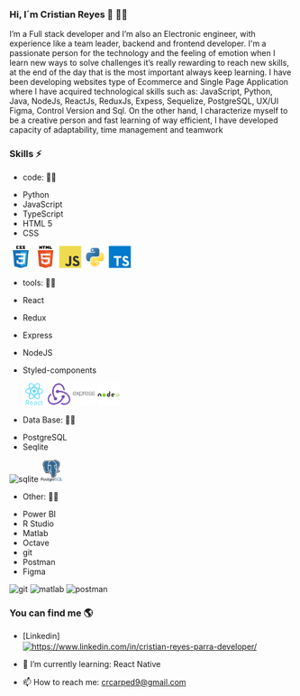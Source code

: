 ### Hi, I´m Cristian Reyes 👋 :technologist:

I’m a Full stack developer and I’m also an Electronic engineer, with experience like a team leader, backend and frontend developer. 
I'm a passionate person for the technology and the feeling of emotion when I learn new ways to solve challenges it’s really rewarding to reach new skills, at the end of the day that is the most important always keep learning. I have been developing websites type of Ecommerce and Single Page Application where I have acquired technological skills such as: JavaScript, Python, Java, NodeJs, ReactJs, ReduxJs, Expess, Sequelize, PostgreSQL, UX/UI Figma, Control Version and Sql. On the other hand, I characterize myself to be a creative person and fast learning of way efficient, I have developed capacity of adaptability, time management and teamwork


### Skills ⚡
* code: :technologist:
- Python
- JavaScript
- TypeScript
- HTML 5
- CSS 

<img src="https://raw.githubusercontent.com/devicons/devicon/master/icons/css3/css3-original-wordmark.svg" alt="css3" width="40" height="40"/> <img src="https://raw.githubusercontent.com/devicons/devicon/master/icons/html5/html5-original-wordmark.svg" alt="html5" width="40" height="40"/> <img src="https://raw.githubusercontent.com/devicons/devicon/master/icons/javascript/javascript-original.svg" alt="javascript" width="40" height="40"/>  <img src="https://raw.githubusercontent.com/devicons/devicon/master/icons/python/python-original.svg" alt="python" width="40" height="40"/>  <img src="https://raw.githubusercontent.com/devicons/devicon/master/icons/typescript/typescript-original.svg" alt="typescript" width="40" height="40"/>

 * tools: :technologist:
- React
- Redux
- Express 
- NodeJS
- Styled-components
  
  <img src="https://raw.githubusercontent.com/devicons/devicon/master/icons/react/react-original-wordmark.svg" alt="react" width="40" height="40"/>  <img src="https://raw.githubusercontent.com/devicons/devicon/master/icons/redux/redux-original.svg" alt="redux" width="40" height="40"/>  <img src="https://raw.githubusercontent.com/devicons/devicon/master/icons/express/express-original-wordmark.svg" alt="express" width="40" height="40"/>  <img src="https://raw.githubusercontent.com/devicons/devicon/master/icons/nodejs/nodejs-original-wordmark.svg" alt="nodejs" width="40" height="40"/>
  
* Data Base: :technologist:
- PostgreSQL
- Seqlite

<img src="https://www.vectorlogo.zone/logos/sqlite/sqlite-icon.svg" alt="sqlite" width="40" height="40"/>  <img src="https://raw.githubusercontent.com/devicons/devicon/master/icons/postgresql/postgresql-original-wordmark.svg" alt="postgresql" width="40" height="40"/>

* Other: :technologist:
- Power BI
- R Studio
- Matlab
- Octave
- git
- Postman
- Figma

<img src="https://www.vectorlogo.zone/logos/git-scm/git-scm-icon.svg" alt="git" width="40" height="40"/>  <img src="https://upload.wikimedia.org/wikipedia/commons/2/21/Matlab_Logo.png" alt="matlab" width="40" height="40"/>  <img src="https://www.vectorlogo.zone/logos/getpostman/getpostman-icon.svg" alt="postman" width="40" height="40"/>

### You can find me :earth_americas:
-  [Linkedin] <a href="https://linkedin.com/in/https://www.linkedin.com/in/cristian-reyes-parra-developer/" target="blank"><img align="center" src="https://raw.githubusercontent.com/rahuldkjain/github-profile-readme-generator/master/src/images/icons/Social/linked-in-alt.svg" alt="https://www.linkedin.com/in/cristian-reyes-parra-developer/" height="30" width="40" /></a>

- 🌱 I’m currently learning: React Native

- 📫 How to reach me: crcarped9@gmail.com


